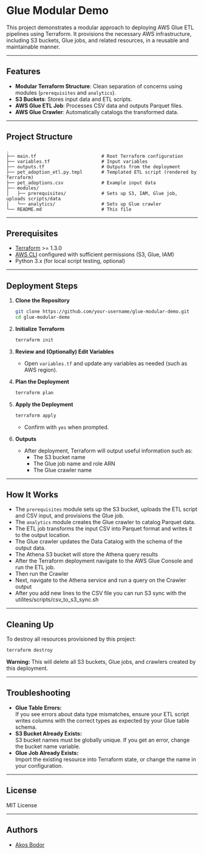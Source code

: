 # Glue Modular Demo

This project demonstrates a modular approach to deploying AWS Glue ETL pipelines using Terraform. It provisions the necessary AWS infrastructure, including S3 buckets, Glue jobs, and related resources, in a reusable and maintainable manner.

---

## Features

- **Modular Terraform Structure**: Clean separation of concerns using modules (`prerequisites` and `analytics`).
- **S3 Buckets**: Stores input data and ETL scripts.
- **AWS Glue ETL Job**: Processes CSV data and outputs Parquet files.
- **AWS Glue Crawler**: Automatically catalogs the transformed data.

---

## Project Structure

```
.
├── main.tf                        # Root Terraform configuration
├── variables.tf                   # Input variables
├── outputs.tf                     # Outputs from the deployment
├── pet_adoption_etl.py.tmpl       # Templated ETL script (rendered by Terraform)
├── pet_adoptions.csv              # Example input data
├── modules/
│   ├── prerequisites/             # Sets up S3, IAM, Glue job, uploads scripts/data
│   └── analytics/                 # Sets up Glue crawler
└── README.md                      # This file
```

---

## Prerequisites

- [Terraform](https://www.terraform.io/downloads.html) >= 1.3.0
- [AWS CLI](https://aws.amazon.com/cli/) configured with sufficient permissions (S3, Glue, IAM)
- Python 3.x (for local script testing, optional)

---

## Deployment Steps

1. **Clone the Repository**
    ```sh
    git clone https://github.com/your-username/glue-modular-demo.git
    cd glue-modular-demo
    ```

2. **Initialize Terraform**
    ```sh
    terraform init
    ```

3. **Review and (Optionally) Edit Variables**
    - Open `variables.tf` and update any variables as needed (such as AWS region).

4. **Plan the Deployment**
    ```sh
    terraform plan
    ```

5. **Apply the Deployment**
    ```sh
    terraform apply
    ```
    - Confirm with `yes` when prompted.

6. **Outputs**
    - After deployment, Terraform will output useful information such as:
      - The S3 bucket name
      - The Glue job name and role ARN
      - The Glue crawler name

---

## How It Works

- The `prerequisites` module sets up the S3 bucket, uploads the ETL script and CSV input, and provisions the Glue job.
- The `analytics` module creates the Glue crawler to catalog Parquet data.
- The ETL job transforms the input CSV into Parquet format and writes it to the output location.
- The Glue crawler updates the Data Catalog with the schema of the output data.
- The Athena S3 bucket will store the Athena query results
- After the Terraform deployment navigate to the AWS Glue Console and run the ETL job.
- Then run the Crawler
- Next, navigate to the Athena service and run a query on the Crawler output
- After you add new lines to the CSV file you can run S3 sync with the utilites/scripts/csv_to_s3_sync.sh

---

## Cleaning Up

To destroy all resources provisioned by this project:
```sh
terraform destroy
```
**Warning:** This will delete all S3 buckets, Glue jobs, and crawlers created by this deployment.

---

## Troubleshooting

- **Glue Table Errors:**  
  If you see errors about data type mismatches, ensure your ETL script writes columns with the correct types as expected by your Glue table schema.
- **S3 Bucket Already Exists:**  
  S3 bucket names must be globally unique. If you get an error, change the bucket name variable.
- **Glue Job Already Exists:**  
  Import the existing resource into Terraform state, or change the name in your configuration.

---

## License

MIT License

---

## Authors

- [Akos Bodor](https://github.com/Akus)